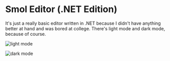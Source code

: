 # Smol Editor (.NET Edition)
It's just a really basic editor written in .NET because I didn't have anything better at hand and was bored at college.
There's light mode and dark mode, because of course.

![light mode]("https://raw.githubusercontent.com/That1M8Head/SmolEditor-NET/main/lightmode.PNG")

![dark mode]("https://raw.githubusercontent.com/That1M8Head/SmolEditor-NET/main/darkmode.PNG")
